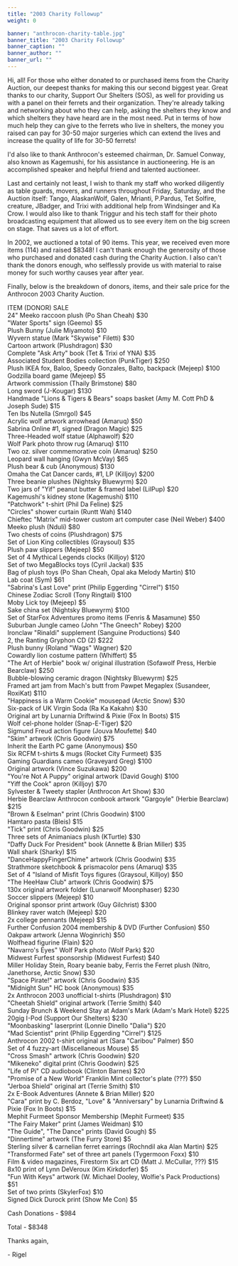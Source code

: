 ```yaml
---
title: "2003 Charity Followup"
weight: 0

banner: "anthrocon-charity-table.jpg"
banner_title: "2003 Charity Followup"
banner_caption: ""
banner_author: ""
banner_url: ""
---
```


Hi, all! For those who either donated to or purchased items from the Charity Auction, our deepest thanks for making this our second biggest year. Great thanks to our charity, Support Our Shelters (SOS), as well for providing us with a panel on their ferrets and their organization. They're already talking and networking about who they can help, asking the shelters they know and which shelters they have heard are in the most need. Put in terms of how much help they can give to the ferrets who live in shelters, the money you raised can pay for 30-50 major surgeries which can extend the lives and increase the quality of life for 30-50 ferrets!

I'd also like to thank Anthrocon's esteemed chairman, Dr. Samuel Conway, also known as Kagemushi, for his assistance in auctioneering. He is an accomplished speaker and helpful friend and talented auctioneer.

Last and certainly not least, I wish to thank my staff who worked diligently as table guards, movers, and runners throughout Friday, Saturday, and the Auction itself: Tango, AlaskanWolf, Galen, Mrianti, P.Pardus, Tet Solfire, creature, JBadger, and Trixi with additional help from Windsinger and Ka Crow. I would also like to thank Triggur and his tech staff for their photo broadcasting equipment that allowed us to see every item on the big screen on stage. That saves us a lot of effort.

In 2002, we auctioned a total of 90 items. This year, we received even more items (114) and raised $8348! I can't thank enough the generosity of those who purchased and donated cash during the Charity Auction. I also can't thank the donors enough, who selflessly provide us with material to raise money for such worthy causes year after year.

Finally, below is the breakdown of donors, items, and their sale price for the Anthrocon 2003 Charity Auction.

ITEM (DONOR) SALE<br>
24" Meeko raccoon plush (Po Shan Cheah) $30<br>
"Water Sports" sign (Geemo) $5<br>
Plush Bunny (Julie Miyamoto) $10<br>
Wyvern statue (Mark "Skywise" Filetti) $30<br>
Cartoon artwork (Plushdragon) $30<br>
Complete "Ask Arty" book (Tet & Trixi of YNA) $35<br>
Associated Student Bodies collection (PunkTiger) $250<br>
Plush IKEA fox, Baloo, Speedy Gonzales, Balto, backpack (Mejeep) $100<br>
Godzilla board game (Mejeep) $5<br>
Artwork commission (Thaily Brimstone) $80<br>
Long sword (J-Kougar) $130<br>
Handmade "Lions & Tigers & Bears" soaps basket (Amy M. Cott PhD & Joseph Sude) $15<br>
Ten lbs Nutella (Smrgol) $45<br>
Acrylic wolf artwork arrowhead (Amaruq) $50<br>
Sabrina Online #1, signed (Dragon Magic) $25<br>
Three-Headed wolf statue (Alphawolf) $20<br>
Wolf Park photo throw rug (Amaruq) $110<br>
Two oz. silver commemorative coin (Amaruq) $250<br>
Leopard wall hanging (Gwyn McVay) $65<br>
Plush bear & cub (Anonymous) $130<br>
Omaha the Cat Dancer cards, #1, LP (Killjoy) $200<br>
Three beanie plushes (Nightsky Bluewyrm) $20<br>
Two jars of "Yif" peanut butter & framed label (LilPup) $20<br>
Kagemushi's kidney stone (Kagemushi) $110<br>
"Patchwork" t-shirt (Phil Da Feline) $25<br>
"Circles" shower curtain (Runtt Wah) $140<br>
Chieftec "Matrix" mid-tower custom art computer case (Neil Weber) $400<br>
Meeko plush (Nduli) $80<br>
Two chests of coins (Plushdragon) $75<br>
Set of Lion King collectibles (Graysoul) $35<br>
Plush paw slippers (Mejeep) $50<br>
Set of 4 Mythical Legends clocks (Killjoy) $120<br>
Set of two MegaBlocks toys (Cyril Jackal) $35<br>
Bag of plush toys (Po Shan Cheah, Opal aka Melody Martin) $10<br>
Lab coat (Sym) $61<br>
"Sabrina's Last Love" print (Philip Eggerding "Cirrel") $150<br>
Chinese Zodiac Scroll (Tony Ringtail) $100<br>
Moby Lick toy (Mejeep) $5<br>
Sake china set (Nightsky Bluewyrm) $100<br>
Set of StarFox Adventures promo items (Fenris & Masamune) $50<br>
Suburban Jungle cameo (John "The Gneech" Robey) $200<br>
Ironclaw "Rinaldi" supplement (Sanguine Productions) $40<br>
2, the Ranting Gryphon CD (2) $222<br>
Plush bunny (Roland "Wags" Wagner) $20<br>
Cowardly lion costume pattern (Whiffert) $5<br>
"The Art of Herbie" book w/ original illustration (Sofawolf Press, Herbie Bearclaw) $250<br>
Bubble-blowing ceramic dragon (Nightsky Bluewyrm) $25<br>
Framed art jam from Mach's butt from Pawpet Megaplex (Susandeer, RoxiKat) $110<br>
"Happiness is a Warm Cookie" mousepad (Arctic Snow) $30<br>
Six-pack of UK Virgin Soda (Ra Ka Kakahn) $30<br>
Original art by Lunarnia Driftwind & Pixie (Fox In Boots) $15<br>
Wolf cel-phone holder (Snap-E-Tiger) $20<br>
Sigmund Freud action figure (Jouva Moufette) $40<br>
"Skim" artwork (Chris Goodwin) $75<br>
Inherit the Earth PC game (Anonymous) $50<br>
Six RCFM t-shirts & mugs (Rocket City Furmeet) $35<br>
Gaming Guardians cameo (Graveyard Greg) $100<br>
Original artwork (Vince Suzukawa) $200<br>
"You're Not A Puppy" original artwork (David Gough) $100<br>
"Yiff the Cook" apron (Killjoy) $70<br>
Sylvester & Tweety stapler (Anthrocon Art Show) $30<br>
Herbie Bearclaw Anthrocon conbook artwork "Gargoyle" (Herbie Bearclaw) $215<br>
"Brown & Eselman" print (Chris Goodwin) $100<br>
Hamtaro pasta (Bleis) $15<br>
"Tick" print (Chris Goodwin) $25<br>
Three sets of Animaniacs plush (KTurtle) $30<br>
"Daffy Duck For President" book (Annette & Brian Miller) $35<br>
Wall shark (Sharky) $15<br>
"DanceHappyFingerChime" artwork (Chris Goodwin) $35<br>
Strathmore sketchbook & prismacolor pens (Amaruq) $35<br>
Set of 4 "Island of Misfit Toys figures (Graysoul, Killjoy) $50<br>
"The HeeHaw Club" artwork (Chris Goodwin) $75<br>
130x original artwork folder (Lunarwolf Moonphaser) $230<br>
Soccer slippers (Mejeep) $10<br>
Original sponsor print artwork (Guy Gilchrist) $300<br>
Blinkey raver watch (Mejeep) $20<br>
2x college pennants (Mejeep) $15<br>
Further Confusion 2004 membership & DVD (Further Confusion) $50<br>
Oakpaw artwork (Jenna Woginrich) $50<br>
Wolfhead figurine (Flain) $20<br>
"Navarro's Eyes" Wolf Park photo (Wolf Park) $20<br>
Midwest Furfest sponsorship (Midwest Furfest) $40<br>
Miller Holiday Stein, Roary beanie baby, Ferris the Ferret plush (Nitro, Janethorse, Arctic Snow) $30<br>
"Space Pirate!" artwork (Chris Goodwin) $35<br>
"Midnight Sun" HC book (Anonymous) $35<br>
2x Anthrocon 2003 unofficial t-shirts (Plushdragon) $10<br>
"Cheetah Shield" original artwork (Terrie Smith) $40<br>
Sunday Brunch & Weekend Stay at Adam's Mark (Adam's Mark Hotel) $225<br>
20gig I-Pod (Support Our Shelters) $230<br>
"Moonbasking" laserprint (Lonnie Dinello "Dalia") $20<br>
"Mad Scientist" print (Philip Eggerding "Cirrel") $125<br>
Anthrocon 2002 t-shirt original art (Sara "Caribou" Palmer) $50<br>
Set of 4 fuzzy-art (Miscellaneous Mouse) $5<br>
"Cross Smash" artwork (Chris Goodwin) $20<br>
"Mikeneko" digital print (Chris Goodwin) $25<br>
"Life of Pi" CD audiobook (Clinton Barnes) $20<br>
"Promise of a New World" Franklin Mint collector's plate (???) $50<br>
"Jerboa Shield" original art (Terrie Smith) $10<br>
2x E-Book Adventures (Annete & Brian Miller) $20<br>
"Cara" print by C. Berdoz, "Love" & "Anniversary" by Lunarnia Driftwind & Pixie (Fox In Boots) $15<br>
Mephit Furmeet Sponsor Membership (Mephit Furmeet) $35<br>
"The Fairy Maker" print (James Weidman) $10<br>
"The Guide", "The Dance" prints (David Gough) $5<br>
"Dinnertime" artwork (The Furry Store) $5<br>
Sterling silver & carnelian ferret earrings (Rochndil aka Alan Martin) $25<br>
"Transformed Fate" set of three art panels (Tygermoon Foxx) $10<br>
Film & video magazines, Firestorm Six art CD (Matt J. McCullar, ???) $15<br>
8x10 print of Lynn DeVeroux (Kim Kirkdorfer) $5<br>
"Fun With Keys" artwork (W. Michael Dooley, Wolfie's Pack Productions) $51<br>
Set of two prints (SkylerFox) $10<br>
Signed Dick Durock print (Show Me Con) $5

Cash Donations - $984

Total - $8348

Thanks again,

\- Rigel
